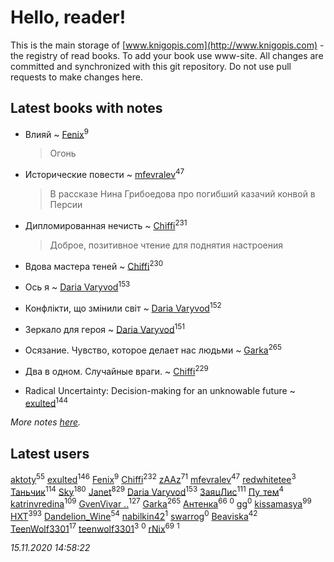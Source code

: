 # Hello, reader!
This is the main storage of [www.knigopis.com](http://www.knigopis.com) - the registry of read books.
To add your book use www-site. All changes are committed and synchronized with this git repository.
Do not use pull requests to make changes here.


## Latest books with notes
* Влияй ~ [Fenix](users/111/111367585493471720963-google)<sup>9</sup>
    > Огонь

* Исторические повести ~ [mfevralev](users/140/140966150-vkontakte)<sup>47</sup>
    > В рассказе Нина Грибоедова про погибший казачий конвой в Персии

* Дипломированная нечисть ~ [Chiffi](users/105/105831994080785626680-google)<sup>231</sup>
    > Доброе, позитивное чтение для поднятия настроения

* Вдова мастера теней ~ [Chiffi](users/105/105831994080785626680-google)<sup>230</sup>

* Ось я ~ [Daria Varyvod](users/829/829893410524253-facebook)<sup>153</sup>

* Конфлікти, що змінили світ ~ [Daria Varyvod](users/829/829893410524253-facebook)<sup>152</sup>

* Зеркало для героя ~ [Daria Varyvod](users/829/829893410524253-facebook)<sup>151</sup>

* Осязание. Чувство, которое делает нас людьми ~ [Garka](users/115/115753719718250012620-google)<sup>265</sup>

* Два в одном. Случайные враги. ~ [Chiffi](users/105/105831994080785626680-google)<sup>229</sup>

* Radical Uncertainty: Decision-making for an unknowable future ~ [exulted](users/100/100599204551896265722-google)<sup>144</sup>


_More notes [here](latest_books_with_notes.md)._


## Latest users
[aktoty](users/275/275766107-vkontakte)<sup>55</sup> 
[exulted](users/100/100599204551896265722-google)<sup>146</sup> 
[Fenix](users/111/111367585493471720963-google)<sup>9</sup> 
[Chiffi](users/105/105831994080785626680-google)<sup>232</sup> 
[zAAz](users/202/202248233-vkontakte)<sup>71</sup> 
[mfevralev](users/140/140966150-vkontakte)<sup>47</sup> 
[redwhitetee](users/503/503385159-vkontakte)<sup>3</sup> 
[Таньчик](users/209/2096581563762610-facebook)<sup>114</sup> 
[Sky](users/118/118049897850017649660-googleplus)<sup>180</sup> 
[Janet](users/108/108113656204404967440-google)<sup>829</sup> 
[Daria Varyvod](users/829/829893410524253-facebook)<sup>153</sup> 
[ЗаяцЛис](users/112/112388384595246311466-google)<sup>111</sup> 
[Пу_тем](users/344/3448154788585127-facebook)<sup>4</sup> 
[katrinvredina](users/233/2336755-vkontakte)<sup>109</sup> 
[GvenVivar ..](users/158/158266434925901-facebook)<sup>127</sup> 
[Garka](users/115/115753719718250012620-google)<sup>265</sup> 
[Антенка](users/118/118158645037334943900-google)<sup>66</sup> 
[](users/109/109565266968438976725-google)<sup>0</sup> 
[gg](users/106/106449150245422604892-google)<sup>0</sup> 
[kissamasya](users/684/68439978-vkontakte)<sup>99</sup> 
[HXT](users/100/100002563462782-facebook)<sup>393</sup> 
[Dandelion_Wine](users/586/58602788-vkontakte)<sup>54</sup> 
[nabilkin42](users/365/3653380-vkontakte)<sup>1</sup> 
[swarrog](users/328/32895952-yandex)<sup>0</sup> 
[Beaviska](users/102/10202544960024508-facebook)<sup>42</sup> 
[TeenWolf3301](users/100/100726438533263363348-googleplus)<sup>17</sup> 
[teenwolf3301](users/209/209288065-vkontakte)<sup>3</sup> 
[](users/100/100726438533263363348-google)<sup>0</sup> 
[rNix](users/227/22742452-yandex)<sup>69</sup> 
[](users/836/836077803836456-facebook)<sup>1</sup> 


_15.11.2020 14:58:22_
